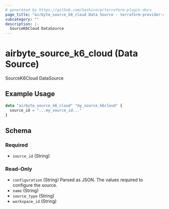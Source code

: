 ```yaml
---
# generated by https://github.com/hashicorp/terraform-plugin-docs
page_title: "airbyte_source_k6_cloud Data Source - terraform-provider-airbyte"
subcategory: ""
description: |-
  SourceK6Cloud DataSource
---
```


# airbyte_source_k6_cloud (Data Source)

SourceK6Cloud DataSource

## Example Usage

```terraform
data "airbyte_source_k6_cloud" "my_source_k6cloud" {
  source_id = "...my_source_id..."
}
```

<!-- schema generated by tfplugindocs -->
## Schema

### Required

- `source_id` (String)

### Read-Only

- `configuration` (String) Parsed as JSON.
The values required to configure the source.
- `name` (String)
- `source_type` (String)
- `workspace_id` (String)


